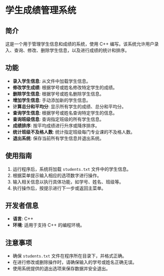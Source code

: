 # 学生成绩管理系统

## 简介
这是一个用于管理学生信息和成绩的系统，使用 C++ 编写。该系统允许用户录入、查询、修改、删除学生信息，以及进行成绩的统计和排序。

## 功能
- **录入学生信息**: 从文件中加载学生信息。
- **修改学生成绩**: 根据学号或姓名修改特定学生的成绩。
- **删除学生信息**: 根据学号或姓名删除学生信息。
- **增加学生信息**: 手动添加新的学生信息。
- **计算总分和平均分**: 显示所有学生的成绩、总分和平均分。
- **查询学生信息**: 根据学号或姓名查询特定学生的信息。
- **查询班级信息**: 查询指定班级的所有学生信息。
- **成绩排序**: 按平均成绩进行升序或降序排序。
- **统计班级不及格人数**: 统计指定班级每门专业课的不及格人数。
- **退出系统**: 保存当前所有学生信息并退出系统。

## 使用指南
1. 运行程序后，系统将加载 `students.txt` 文件中的学生信息。
2. 根据菜单提示输入相应的选项数字进行操作。
3. 输入相关信息以执行具体功能，如学号、姓名、班级等。
4. 执行操作后，按提示进行下一步或返回主菜单。

## 开发者信息
- **语言**: C++
- **环境**: 适用于支持 C++ 的编程环境。

## 注意事项
- 确保 `students.txt` 文件在程序所在目录下，并格式正确。
- 在进行修改或删除操作时，请确保输入的学号或姓名正确无误。
- 使用系统提供的退出选项来保存数据并安全退出。
